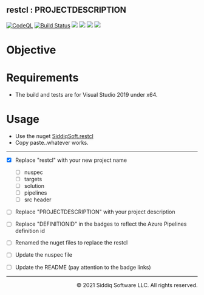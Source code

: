restcl : PROJECTDESCRIPTION
-------------------------------------------
<!-- badges -->
[![CodeQL](https://github.com/SiddiqSoft/restcl/actions/workflows/codeql-analysis.yml/badge.svg)](https://github.com/SiddiqSoft/restcl/actions/workflows/codeql-analysis.yml)
[![Build Status](https://dev.azure.com/siddiqsoft/siddiqsoft/_apis/build/status/SiddiqSoft.restcl?branchName=main)](https://dev.azure.com/siddiqsoft/siddiqsoft/_build/latest?definitionId=DEFINITIONID&branchName=main)
![](https://img.shields.io/nuget/v/SiddiqSoft.restcl)
![](https://img.shields.io/github/v/tag/SiddiqSoft/restcl)
![](https://img.shields.io/azure-devops/tests/siddiqsoft/siddiqsoft/DEFINITIONID)
![](https://img.shields.io/azure-devops/coverage/siddiqsoft/siddiqsoft/DEFINITIONID)
<!-- end badges -->

# Objective


# Requirements
- The build and tests are for Visual Studio 2019 under x64.

# Usage
- Use the nuget [SiddiqSoft.restcl](https://www.nuget.org/packages/SiddiqSoft.restcl/)
- Copy paste..whatever works.

<hr/>

- [x] Replace "restcl" with your new project name
  - [ ] nuspec
  - [ ] targets
  - [ ] solution
  - [ ] pipelines
  - [ ] src header
- [ ] Replace "PROJECTDESCRIPTION" with your project description
- [ ] Replace "DEFINITIONID" in the badges to reflect the Azure Pipelines definition id
- [ ] Renamed the nuget files to replace the restcl
- [ ] Update the nuspec file
- [ ] Update the README (pay attention to the badge links)


<hr/>


<p align="right">
&copy; 2021 Siddiq Software LLC. All rights reserved.
</p>
